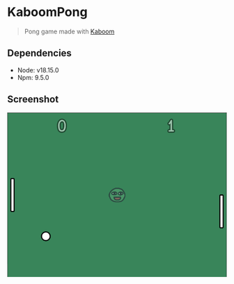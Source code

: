 # KaboomPong

> Pong game made with [Kaboom](https://kaboomjs.com/)

## Dependencies

- Node: v18.15.0
- Npm: 9.5.0

## Screenshot

![Game screenshot](screenshot.png)
